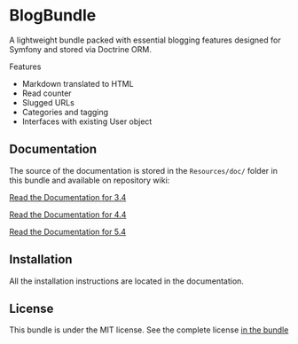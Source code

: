 BlogBundle
==========

A lightweight bundle packed with essential blogging features designed for Symfony and stored via Doctrine ORM.

Features
- Markdown translated to HTML
- Read counter
- Slugged URLs
- Categories and tagging
- Interfaces with existing User object 

Documentation
-------------

The source of the documentation is stored in the `Resources/doc/` folder
in this bundle and available on repository wiki:

[Read the Documentation for 3.4](https://github.com/bizbink/blog-bundle/wiki/Symfony-3.4)

[Read the Documentation for 4.4](https://github.com/bizbink/blog-bundle/wiki/Symfony-4.4)

[Read the Documentation for 5.4](https://github.com/bizbink/blog-bundle/wiki/Symfony-5.4)

Installation
------------

All the installation instructions are located in the documentation.

License
-------

This bundle is under the MIT license. See the complete license [in the bundle](LICENSE)
